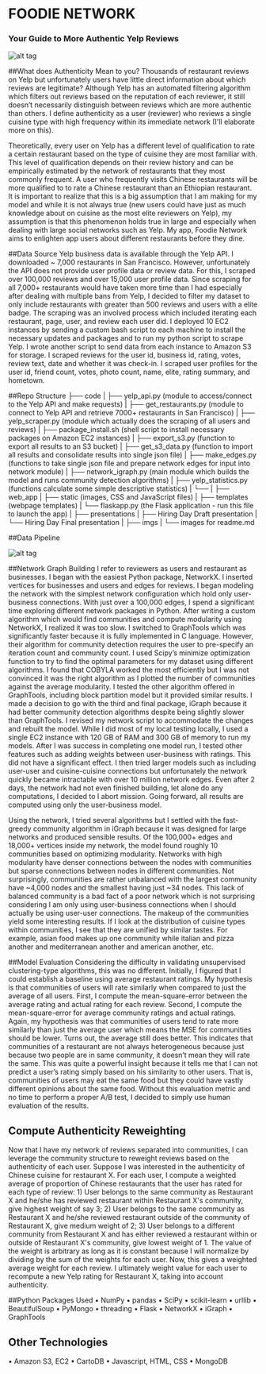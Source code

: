 # FOODIE NETWORK
### Your Guide to More Authentic Yelp Reviews 
![alt tag](https://github.com/alee7135/yelp/blob/master/imgs/foodie_network.png)

##What does Authenticity Mean to you?
Thousands of restaurant reviews on Yelp but unfortunately users have little direct information about which reviews are legitimate? Although Yelp has an automated filtering algorithm which filters out reviews based on the reputation of each reviewer, it still doesn’t necessarily distinguish between reviews which are more authentic than others. I define authenticity as a user (reviewer) who reviews a single cuisine type with high frequency within its immediate network (I'll elaborate more on this). 

Theoretically, every user on Yelp has a different level of qualification to rate a certain restaurant based on the type of cuisine they are most familiar with. This level of qualification depends on their review history and can be empirically estimated by the network of restaurants that they most commonly frequent. A user who frequently visits Chinese restaurants will be more qualified to to rate a Chinese restaurant than an Ethiopian restaurant. It is important to realize that this is a big assumption that I am making for my model and while it is not always true (new users could have just as much knowledge about on cuisine as the most elite reviewers on Yelp), my assumption is that this phenomenon holds true in large and especially when dealing with large social networks such as Yelp. My app, Foodie Network aims to enlighten app users about different restaurants before they dine. 

##Data Source 
Yelp business data is available through the Yelp API. I downloaded ~ 7,000 restaurants in San Francisco. However, unfortunately the API does not provide user profile data or review data. For this, I scraped over 100,000 reviews and over 15,000 user profile data. Since scraping for all 7,000+ restaurants would have taken more time than I had especially after dealing with multiple bans from Yelp, I decided to filter my dataset to only include restaurants with greater than 500 reviews and users with a elite badge. The scraping was an involved process which included iterating each restaurant, page, user, and review each user did. I deployed 10 EC2 instances by sending a custom bash script to each machine to install the necessary updates and packages and to run my python script to scrape Yelp. I wrote another script to send data from each instance to Amazon S3 for storage. I scraped reviews for the user id, business id, rating, votes, review text, date and whether it was check-in. I scraped user profiles for the user id, friend count, votes, photo count, name, elite, rating summary, and hometown. 

##Repo Structure
├── code
|   ├── yelp_api.py (module to access/connect to the Yelp API and make requests)
|   ├── get_restaurants.py (module to connect to Yelp API and retrieve 7000+ restaurants in San Francisco)
|   ├── yelp_scraper.py (module which actually does the scraping of all users and reviews)
|   ├── package_install.sh (shell script to install necessary packages on Amazon EC2 instances)
|   ├── export_s3.py (function to export all results to an S3 bucket)
|   ├── get_s3_data.py (function to import all results and consolidate results into single json file)
|   ├── make_edges.py (functions to take single json file and prepare network edges for input into network module)
|   ├── network_igraph.py (main module which builds the model and runs community detection algorithms)
|   ├── yelp_statistics.py (functions calculate some simple descriptive statistics)
|   └──
|
├── web_app
|   ├── static (images, CSS and JavaScript files)
|   ├── templates (webpage templates)
|   └── flaskapp.py (the Flask application - run this file to launch the app)
|
├── presentations
|   ├── Hiring Day Draft presentation
|   └── Hiring Day Final presentation
|
├── imgs
|   └── images for readme.md

##Data Pipeline

![alt tag](https://github.com/alee7135/yelp/blob/master/imgs/pipeline.jpg)

##Network Graph Building
I refer to reviewers as users and restaurant as businesses. I began with the easiest Python package, NetworkX. I inserted vertices for businesses and users and edges for reviews. I began modeling the network with the simplest network configuration which hold only user-business connections. With just over a 100,000 edges, I spend a significant time exploring different network packages in Python. After writing a custom algorithm which would find communities and compute modularity using NetworkX, I realized it was too slow. 
I switched to GraphTools which was significantly faster because it is fully implemented in C language. However, their algorithm for community detection requires the user to pre-specify an iteration count and community count. I used Scipy’s minimize optimization function to try to find the optimal parameters for my dataset using different algorithms. I found that COBYLA worked the most efficiently but I was not convinced it was the right algorithm as I plotted the number of communities against the average modularity. I tested the other algorithm offered in GraphTools, including block partition model but it provided similar results. 
I made a decision to go with the third and final package, iGraph because it had better community detection algorithms despite being slightly slower than GraphTools. I revised my network script to accommodate the changes and rebuilt the model. While I did most of my local testing locally, I used a single EC2 instance with 120 GB of RAM and 300 GB of memory to run my models. After I was success in completing one model run, I tested other features such as adding weights between user-business with ratings. This did not have a significant effect. I then tried larger models such as including user-user and cuisine-cuisine connections but unfortunately the network quickly became intractable with over 10 million network edges. Even after 2 days, the network had not even finished building, let alone do any computations, I decided to I abort mission. Going forward, all results are computed using only the user-business model. 

Using the network, I tried several algorithms but I settled with the fast-greedy community algorithm in iGraph because it was designed for large networks and produced sensible results. Of the 100,000+ edges and 18,000+ vertices inside my network, the model found roughly 10 communities based on optimizing modularity. Networks with high modularity have denser connections between the nodes with communities but sparse connections between nodes in different communities. Not surprisingly, communities are rather unbalanced with the largest community have ~4,000 nodes and the smallest having just ~34 nodes. This lack of balanced community is a bad fact of a poor network which is not surprising considering I am only using user-business connections when I should actually be using user-user connections. The makeup of the communities yield some interesting results. If I look at the distribution of cuisine types within communities, I see that they are unified by similar tastes. For example, asian food makes up one community while italian and pizza another and mediterranean another and american another, etc. 

##Model Evaluation
Considering the difficulty in validating unsupervised clustering-type algorithms, this was no different. Initially, I figured that I could establish a baseline using average restaurant ratings. My hypothesis is that communities of users will rate similarly when compared to just the average of all users. First, I compute the mean-square-error between the average rating and actual rating for each review. Second, I compute the mean-square-error for average community ratings and actual ratings. Again, my hypothesis was that communities of users tend to rate more similarly than just the average user which means the MSE for communities should be lower. Turns out, the average still does better. This indicates that communities of a restaurant are not always heterogeneous because just because two people are in same community, it doesn’t mean they will rate the same. This was quite a powerful insight because it tells me that I can not predict a user’s rating simply based on his similarity to other users. That is, communities of users may eat the same food but they could have vastly different opinions about the same food. Without this evaluation metric and no time to perform a proper A/B test, I decided to simply use human evaluation of the results. 

## Compute Authenticity Reweighting
Now that I have my network of reviews separated into communities, I can leverage the community structure to reweight reviews based on the authenticity of each user. Suppose I was interested in the authenticity of Chinese cuisine for restaurant X. For each user, I compute a weighted average of proportion of Chinese restaurants that the user has rated for each type of review: 1) User belongs to the same community as Restaurant X and he/she has reviewed restaurant within Restaurant X's community, give highest weight of say 3; 2) User belongs to the same community as Restaurant X and he/she reviewed restaurant outside of the community of Restaurant X, give medium weight of 2; 3) User belongs to a different community from Restaurant X and has either reviewed a restaurant within or outside of Restaurant X's community, give lowest weight of 1. The value of the weight is arbitrary as long as it is constant because I will normalize by dividing by the sum of the weights for each user. Now, this gives a weighted average weight for each review. I ultimately weight value for each user to recompute a new Yelp rating for Restaurant X, taking into account authenticity. 



##Python Packages Used
•	NumPy
•	pandas
•	SciPy
•	scikit-learn
•	urllib
•	BeautifulSoup
•	PyMongo
•	threading
•	Flask
•	NetworkX
•	iGraph
•	GraphTools

## Other Technologies
•	Amazon S3, EC2
•	CartoDB
•	Javascript, HTML, CSS
•	MongoDB


